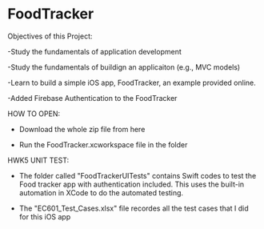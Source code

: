 # FoodTracker

Objectives of this Project:

-Study the fundamentals of application development	

-Study the fundamentals of buildign an applicaiton (e.g., MVC models)	

-Learn to build a simple iOS app, FoodTracker, an example provided online. 

-Added Firebase Authentication to the FoodTracker


HOW TO OPEN:

- Download the whole zip file from here

- Run the FoodTracker.xcworkspace file in the folder

HWK5 UNIT TEST:

- The folder called "FoodTrackerUITests" contains Swift codes to test the Food tracker app with authentication included. This uses the built-in automation in XCode to do the automated testing. 

- The "EC601_Test_Cases.xlsx" file recordes all the test cases that I did for this iOS app
